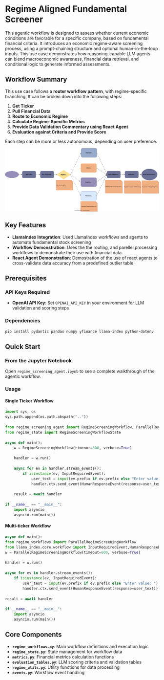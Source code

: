 # Regime Aligned Fundamental Screener

This agentic workflow is designed to assess whether current economic conditions are favorable for a specific company, based on fundamental financial criteria. It introduces an economic regime-aware screening process, using a prompt-chaining structure and optional human-in-the-loop inputs. This use case demonstrates how reasoning-capable LLM agents can blend macroeconomic awareness, financial data retrieval, and conditional logic to generate informed assessments.

## Workflow Summary

This use case follows a **router workflow pattern**, with regime-specific branching. It can be broken down into the following steps:

1. **Get Ticker** 
2. **Pull Financial Data**
3. **Route to Economic Regime**
4. **Calculate Regime-Specific Metrics**
5. **Provide Data Validation Commentary using React Agent** 
6. **Evaluation against Criteria and Provide Score**

Each step can be more or less autonomous, depending on user preference.

![Economic Regime Fundamentals](../assets/svgs/economic_regime_fundamentals.drawio.svg)

## Key Features

- **LlamaIndex Integration**: Used LlamaIndex workflows and agents to automate fundamental stock screening 
- **Workflow Demonstration**: Uses the the routing, and parellel processing workflows to demonstrate their use with financial data.
- **React Agent Demonstration**: Demostration of the use of react agents to cross-validate data accuracy from a predefined outlier table. 


## Prerequisites

### API Keys Required
- **OpenAI API Key**: Set `OPENAI_API_KEY` in your environment for LLM validation and scoring steps

### Dependencies
```bash
pip install pydantic pandas numpy yfinance llama-index python-dotenv
```

## Quick Start

### From the Jupyter Notebook

Open `regime_screening_agent.ipynb` to see a complete walkthrough of the agentic workflow.

### Usage

#### Single Ticker Workflow

```python
import sys, os
sys.path.append(os.path.abspath(".."))

from regime_screening_agent import RegimeScreeningWorkflow, ParallelRegimeScreeningWorkflow
from regime_state import RegimeScreeningWorkflowState

async def main():
    w = RegimeScreeningWorkflow(timeout=600, verbose=True)

    handler = w.run() 

    async for ev in handler.stream_events():
        if isinstance(ev, InputRequiredEvent):
            user_text = input(ev.prefix if ev.prefix else "Enter value: ")
            handler.ctx.send_event(HumanResponseEvent(response=user_text))

    result = await handler

if __name__ == "__main__":
    import asyncio
    asyncio.run(main())
```

#### Multi-ticker Workflow
```python
async def main():
from regime_workflows import ParallelRegimeScreeningWorkflow
from llama_index.core.workflow import InputRequiredEvent,HumanResponseEvent
w = ParallelRegimeScreeningWorkflow(timeout=600, verbose=True)

handler = w.run()  

async for ev in handler.stream_events():
    if isinstance(ev, InputRequiredEvent):
        user_text = input(ev.prefix if ev.prefix else "Enter value: ")
        handler.ctx.send_event(HumanResponseEvent(response=user_text))

result = await handler

if __name__ == "__main__":
    import asyncio
    asyncio.run(main())
```

## Core Components

- **`regime_workflows.py`**: Main workflow definitions and execution logic
- **`regime_state.py`**: State management for workflow data
- **`metrics.py`**: Financial metrics calculation functions
- **`evaluation_tables.py`**: LLM scoring criteria and validation tables
- **`regime_utils.py`**: Utility functions for data processing
- **`events.py`**: Workflow event handling



